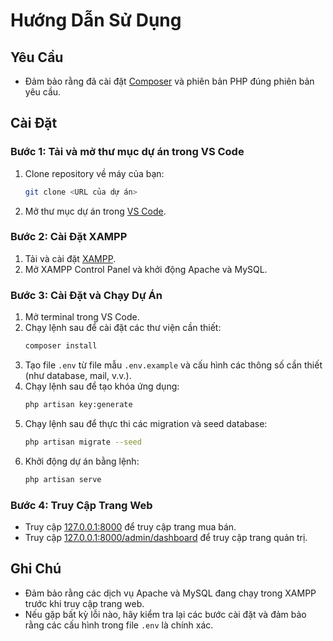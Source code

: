 # Hướng Dẫn Sử Dụng

## Yêu Cầu

- Đảm bảo rằng đã cài đặt [Composer](https://getcomposer.org/) và phiên bản PHP đúng phiên bản yêu cầu.

## Cài Đặt

### Bước 1: Tải và mở thư mục dự án trong VS Code

1. Clone repository về máy của bạn:
    ```sh
    git clone <URL của dự án>
    ```
2. Mở thư mục dự án trong [VS Code](https://code.visualstudio.com/).

### Bước 2: Cài Đặt XAMPP

1. Tải và cài đặt [XAMPP](https://www.apachefriends.org/index.html).
2. Mở XAMPP Control Panel và khởi động Apache và MySQL.

### Bước 3: Cài Đặt và Chạy Dự Án

1. Mở terminal trong VS Code.
2. Chạy lệnh sau để cài đặt các thư viện cần thiết:
    ```sh
    composer install
    ```
3. Tạo file `.env` từ file mẫu `.env.example` và cấu hình các thông số cần thiết (như database, mail, v.v.).
4. Chạy lệnh sau để tạo khóa ứng dụng:
    ```sh
    php artisan key:generate
    ```
5. Chạy lệnh sau để thực thi các migration và seed database:
    ```sh
    php artisan migrate --seed
    ```
6. Khởi động dự án bằng lệnh:
    ```sh
    php artisan serve
    ```

### Bước 4: Truy Cập Trang Web

- Truy cập [127.0.0.1:8000](http://127.0.0.1:8000) để truy cập trang mua bán.
- Truy cập [127.0.0.1:8000/admin/dashboard](http://127.0.0.1:8000/admin/dashboard) để truy cập trang quản trị.

## Ghi Chú

- Đảm bảo rằng các dịch vụ Apache và MySQL đang chạy trong XAMPP trước khi truy cập trang web.
- Nếu gặp bất kỳ lỗi nào, hãy kiểm tra lại các bước cài đặt và đảm bảo rằng các cấu hình trong file `.env` là chính xác.

